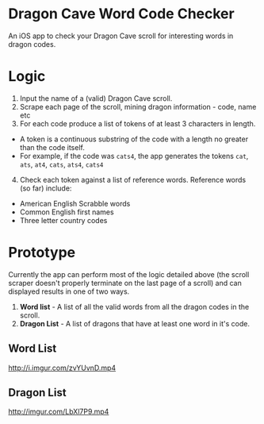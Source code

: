 # Dragon Cave Word Code Checker
An iOS app to check your Dragon Cave scroll for interesting words in dragon codes.

# Logic

1. Input the name of a (valid) Dragon Cave scroll.
2. Scrape each page of the scroll, mining dragon information - code, name etc
3. For each code produce a list of tokens of at least 3 characters in length.
* A token is a continuous substring of the code with a length no greater than the code itself.
* For example, if the code was `cats4`, the app  generates the tokens `cat`, `ats`, `at4`, `cats`, `ats4`, `cats4`
4. Check each token against a list of reference words. Reference words (so far) include:
* American English Scrabble words
* Common English first names
* Three letter country codes

# Prototype

Currently the app can perform most of the logic detailed above (the scroll scraper doesn't properly terminate on the last page of a scroll) and can displayed results in one of two ways.

1. **Word list** - A list of all the valid words from all the dragon codes in the scroll.
2. **Dragon List** - A list of dragons that have at least one word in it's code.

## Word List

http://i.imgur.com/zvYUvnD.mp4

## Dragon List

http://imgur.com/LbXl7P9.mp4
